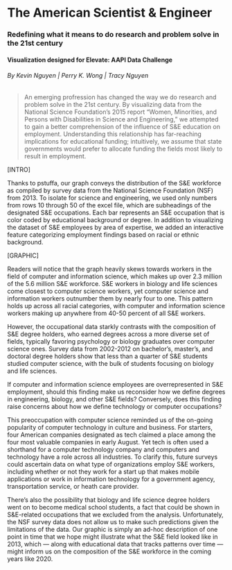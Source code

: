 # The American Scientist & Engineer 
### Redefining what it means to do research and problem solve in the 21st century

#### Visualization designed for Elevate: AAPI Data Challenge

###### By Kevin Nguyen | Perry K. Wong | Tracy Nguyen

> An emerging profression has changed the way we do research and problem solve in the 21st century.  By visualizing data from the National Science Foundation’s 2015 report “Women, Minorities, and Persons with Disabilities in Science and Engineering,” we attempted to gain a better comprehension of the influence of S&E education on employment. Understanding this relationship has far-reaching implications for educational funding; intuitively, we assume that state governments would prefer to allocate funding the fields most likely to result in employment. 

[INTRO]

Thanks to pstuffa, our graph conveys the distribution of the S&E workforce as compiled by survey data from the National Science Foundation (NSF) from 2013. To isolate for science and engineering, we used only numbers from rows 10 through 50 of the excel file, which are subheadings of the designated S&E occupations. Each bar represents an S&E occupation that is color coded by educational background or degree. In addition to visualizing the dataset of S&E employees by area of expertise, we added an interactive feature categorizing employment findings based on racial or ethnic background. 

[GRAPHIC]

Readers will notice that the graph heavily skews towards workers in the field of computer and information science, which makes up over 2.3 million of the 5.6 million S&E workforce. S&E workers in biology and life sciences come closest to computer science workers, yet computer science and information workers outnumber them by nearly four to one. This pattern holds up across all racial categories, with computer and information science workers making up anywhere from 40-50 percent of all S&E workers. 

However, the occupational data starkly contrasts with the composition of S&E degree holders, who earned degrees across a more diverse set of fields, typically favoring psychology or biology graduates over computer science ones. Survey data from 2002-2012 on bachelor’s, master’s, and doctoral degree holders show that less than a quarter of S&E students studied computer science, with the bulk of students focusing on biology and life sciences. 

If computer and information science employees are overrepresented in S&E employment, should this finding make us reconsider how we define degrees in engineering, biology, and other S&E fields? Conversely, does this finding raise concerns about how we define technology or computer occupations? 

This preoccupation with computer science reminded us of the on-going popularity of computer technology in culture and business. For starters, four American companies designated as tech claimed a place among the four most valuable companies in early August. Yet tech is often used a shorthand for a computer technology company and computers and technology have a role across all industries. To clarify this, future surveys could ascertain data on what type of organizations employ S&E workers, including whether or not they work for a start up that makes mobile applications or work in information technology for a government agency, transportation service, or heath care provider. 

There’s also the possibility that biology and life science degree holders went on to become medical school students, a fact that could be shown in S&E-related occupations that we excluded from the analysis. Unfortunately, the NSF survey data does not allow us to make such predictions given the limitations of the data. Our graphic is simply an ad-hoc description of one point in time that we hope might illustrate what the S&E field looked like in 2013, which — along with educational data that tracks patterns over time — might inform us on the composition of the S&E workforce in the coming years like 2020. 
